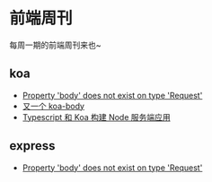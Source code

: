 # 前端周刊
每周一期的前端周刊来也~

## koa

* [Property 'body' does not exist on type 'Request'](https://www.lovecode.top/post/body-does-not-exist.html)
* [又一个 koa-body](https://github.com/dlau/koa-body/blob/master/index.js)
* [Typescript 和 Koa 构建 Node 服务端应用](https://github.com/Hansen-hjs/node-koa)

## express

* [Property 'body' does not exist on type 'Request'](https://stackoverflow.com/questions/44325366/property-body-does-not-exist-on-type-request)
